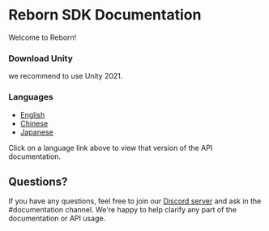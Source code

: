 # Reborn SDK Documentation

Welcome to Reborn!

### Download Unity

we recommend to use Unity 2021.

### Languages

- [English](en/README.md)
- [Chinese](zh/README.md) 
- [Japanese](jp/README.md)

Click on a language link above to view that version of the API documentation.

## Questions?

If you have any questions, feel free to join our [Discord server](https://discord.gg/kFs7h7vtJJ) and ask in the #documentation channel. We're happy to help clarify any part of the documentation or API usage.
